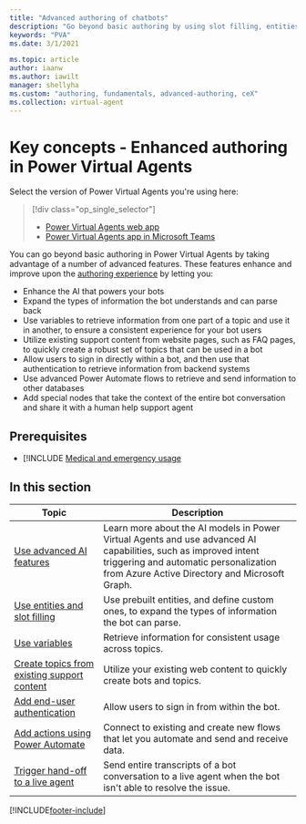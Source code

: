 ```yaml
---
title: "Advanced authoring of chatbots"
description: "Go beyond basic authoring by using slot filling, entities, variables, sign-in, live hand-off, and Power Automate flows."
keywords: "PVA"
ms.date: 3/1/2021

ms.topic: article
author: iaanw
ms.author: iawilt
manager: shellyha
ms.custom: "authoring, fundamentals, advanced-authoring, ceX"
ms.collection: virtual-agent
---
```


# Key concepts - Enhanced authoring in Power Virtual Agents

Select the version of Power Virtual Agents you're using here:

> [!div class="op_single_selector"]
>
> - [Power Virtual Agents web app](advanced-fundamentals.md)
> - [Power Virtual Agents app in Microsoft Teams](teams/advanced-fundamentals-teams.md)

You can go beyond basic authoring in Power Virtual Agents by taking advantage of a number of advanced features. These features enhance and improve upon the [authoring experience](authoring-fundamentals.md) by letting you:

- Enhance the AI that powers your bots
- Expand the types of information the bot understands and can parse back
- Use variables to retrieve information from one part of a topic and use it in another, to ensure a consistent experience for your bot users
- Utilize existing support content from website pages, such as FAQ pages, to quickly create a robust set of topics that can be used in a bot
- Allow users to sign in directly within a bot, and then use that authentication to retrieve information from backend systems
- Use advanced Power Automate flows to retrieve and send information to other databases
- Add special nodes that take the context of the entire bot conversation and share it with a human help support agent

## Prerequisites

- [!INCLUDE [Medical and emergency usage](includes/pva-usage-limitations.md)

## In this section

| Topic                                                                             | Description                                                                                                                                                                                                |
| --------------------------------------------------------------------------------- | ---------------------------------------------------------------------------------------------------------------------------------------------------------------------------------------------------------- |
| [Use advanced AI features](advanced-ai-features.md)                               | Learn more about the AI models in Power Virtual Agents and use advanced AI capabilities, such as improved intent triggering and automatic personalization from Azure Active Directory and Microsoft Graph. |
| [Use entities and slot filling](advanced-entities-slot-filling.md)                | Use prebuilt entities, and define custom ones, to expand the types of information the bot can parse.                                                                                                       |
| [Use variables](authoring-variables.md)                                           | Retrieve information for consistent usage across topics.                                                                                                                                                   |
| [Create topics from existing support content](advanced-create-topics-from-web.md) | Utilize your existing web content to quickly create bots and topics.                                                                                                                                       |
| [Add end-user authentication](advanced-end-user-authentication.md)                | Allow users to sign in from within the bot.                                                                                                                                                                |
| [Add actions using Power Automate](advanced-flow.md)                              | Connect to existing and create new flows that let you automate and send and receive data.                                                                                                                  |
| [Trigger hand-off to a live agent](advanced-hand-off.md)                          | Send entire transcripts of a bot conversation to a live agent when the bot isn't able to resolve the issue.                                                                                                |

[!INCLUDE[footer-include](includes/footer-banner.md)]
